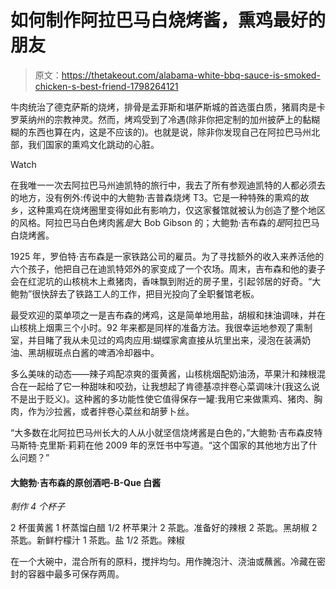 # 如何制作阿拉巴马白烧烤酱，熏鸡最好的朋友

> 原文：<https://thetakeout.com/alabama-white-bbq-sauce-is-smoked-chicken-s-best-friend-1798264121>

牛肉统治了德克萨斯的烧烤，排骨是孟菲斯和堪萨斯城的首选蛋白质，猪肩肉是卡罗莱纳州的宗教神灵。然而，烤鸡受到了冷遇(除非你把定制的加州披萨上的黏糊糊的东西也算在内，这是不应该的)。也就是说，除非你发现自己在阿拉巴马州北部，我们国家的熏鸡文化跳动的心脏。

Watch

在我唯一一次去阿拉巴马州迪凯特的旅行中，我去了所有参观迪凯特的人都必须去的地方，没有例外:传说中的大鲍勃·吉普森烧烤 T3。它是一种特殊的熏鸡的故乡，这种熏鸡在烧烤圈里变得如此有影响力，仅这家餐馆就被认为创造了整个地区的风格。阿拉巴马白色烤肉酱*是*大 Bob Gibson 的；大鲍勃·吉布森的*是*阿拉巴马白烧烤酱。

1925 年，罗伯特·吉布森是一家铁路公司的雇员。为了寻找额外的收入来养活他的六个孩子，他把自己在迪凯特郊外的家变成了一个农场。周末，吉布森和他的妻子会在红泥坑的山核桃木上煮猪肉，香味飘到附近的房子里，引起邻居的好奇。“大鲍勃”很快辞去了铁路工人的工作，把目光投向了全职餐馆老板。

最受欢迎的菜单项之一是吉布森的烤鸡，这是简单地用盐，胡椒和抹油调味，并在山核桃上烟熏三个小时。92 年来都是同样的准备方法。我很幸运地参观了熏制室，并目睹了我从未见过的鸡肉应用:蝴蝶家禽直接从坑里出来，浸泡在装满奶油、黑胡椒斑点白酱的啤酒冷却器中。

多么美味的动态——辣子鸡配凉爽的蛋黄酱，山核桃烟配奶油汤，苹果汁和辣根混合在一起给了它一种甜味和咬劲，让我想起了肯德基凉拌卷心菜调味汁(我这么说不是出于贬义)。这种酱的多功能性使它值得保存一罐:我用它来做熏鸡、猪肉、胸肉，作为沙拉酱，或者拌卷心菜丝和胡萝卜丝。

“大多数在北阿拉巴马州长大的人从小就坚信烧烤酱是白色的，”大鲍勃·吉布森皮特马斯特·克里斯·莉莉在他 2009 年的烹饪书中写道。“这个国家的其他地方出了什么问题？”

#### 大鲍勃·吉布森的原创酒吧-B-Que 白酱

*制作 4 个杯子*

2 杯蛋黄酱
1 杯蒸馏白醋
1/2 杯苹果汁
2 茶匙。准备好的辣根
2 茶匙。黑胡椒
2 茶匙。新鲜柠檬汁
1 茶匙。盐
1/2 茶匙。辣椒

在一个大碗中，混合所有的原料，搅拌均匀。用作腌泡汁、浇油或蘸酱。冷藏在密封的容器中最多可保存两周。